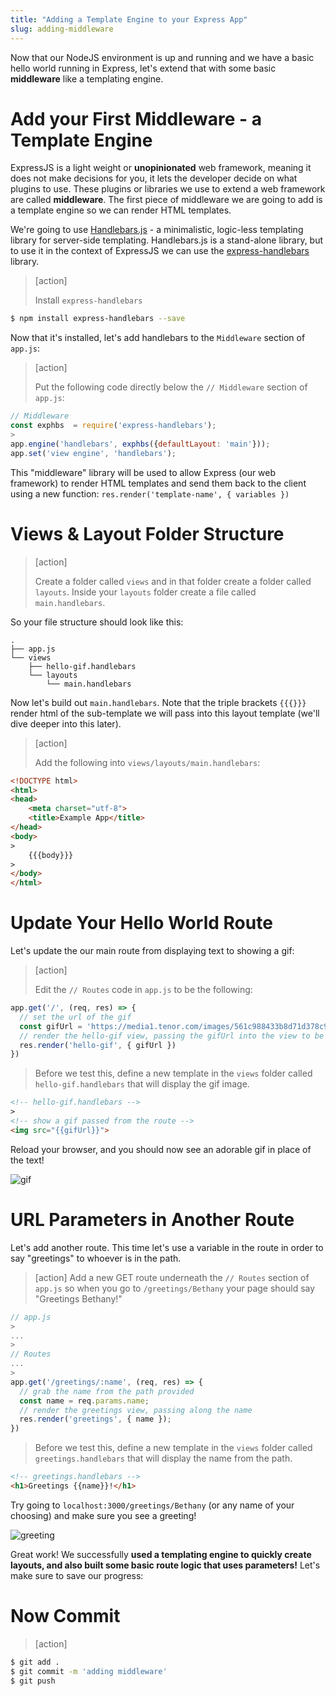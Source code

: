 ```yaml
---
title: "Adding a Template Engine to your Express App"
slug: adding-middleware
---
```


Now that our NodeJS environment is up and running and we have a basic hello world running in Express, let's extend that with some basic **middleware** like a templating engine.

# Add your First Middleware - a Template Engine

ExpressJS is a light weight or **unopinionated** web framework, meaning it does not make decisions for you, it lets the developer decide on what plugins to use. These plugins or libraries we use to extend a web framework are called **middleware**. The first piece of middleware we are going to add is a template engine so we can render HTML templates.

We're going to use [Handlebars.js](http://handlebarsjs.com/) - a minimalistic, logic-less templating library for server-side templating. Handlebars.js is a stand-alone library, but to use it in the context of ExpressJS we can use the [express-handlebars](https://github.com/ericf/express-handlebars) library.

> [action]
>
> Install `express-handlebars`
>
```bash
$ npm install express-handlebars --save
```

Now that it's installed, let's add handlebars to the `Middleware` section of `app.js`:

> [action]
>
> Put the following code directly below the `// Middleware` section of `app.js`:
>
```js
// Middleware
const exphbs  = require('express-handlebars');
>
app.engine('handlebars', exphbs({defaultLayout: 'main'}));
app.set('view engine', 'handlebars');
```

This "middleware" library will be used to allow Express (our web framework) to render HTML templates and send them back to the client using a new function: `res.render('template-name', { variables })`

# Views & Layout Folder Structure

> [action]
>
> Create a folder called `views` and in that folder create a folder called `layouts`. Inside your `layouts` folder create a file called `main.handlebars`.

So your file structure should look like this:

```
.
├── app.js
└── views
    ├── hello-gif.handlebars
    └── layouts
        └── main.handlebars
```

Now let's build out `main.handlebars`. Note that the triple brackets `{{{}}}` render html of the sub-template we will pass into this layout template (we'll dive deeper into this later).

> [action]
>
> Add the following into `views/layouts/main.handlebars`:
>
```html
<!DOCTYPE html>
<html>
<head>
    <meta charset="utf-8">
    <title>Example App</title>
</head>
<body>
>
    {{{body}}}
>
</body>
</html>
```

# Update Your Hello World Route

Let's update the our main route from displaying text to showing a gif:

> [action]
>
> Edit the `// Routes` code in `app.js` to be the following:
>
```js
app.get('/', (req, res) => {
  // set the url of the gif
  const gifUrl = 'https://media1.tenor.com/images/561c988433b8d71d378c9ccb4b719b6c/tenor.gif?itemid=10058245'
  // render the hello-gif view, passing the gifUrl into the view to be displayed
  res.render('hello-gif', { gifUrl })
})
```
>
> Before we test this, define a new template in the `views` folder called `hello-gif.handlebars` that will display the gif image.
>
```html
<!-- hello-gif.handlebars -->
>
<!-- show a gif passed from the route -->
<img src="{{gifUrl}}">
```

Reload your browser, and you should now see an adorable gif in place of the text!

![gif](assets/puppy.gif)

# URL Parameters in Another Route

Let's add another route. This time let's use a variable in the route in order to say "greetings" to whoever is in the path.

> [action]
> Add a new GET route underneath the `// Routes` section of `app.js` so when you go to `/greetings/Bethany` your page should say "Greetings Bethany!"
>
```js
// app.js
>
...
>
// Routes
...
>
app.get('/greetings/:name', (req, res) => {
  // grab the name from the path provided
  const name = req.params.name;
  // render the greetings view, passing along the name
  res.render('greetings', { name });
})
```
> Before we test this, define a new template in the `views` folder called `greetings.handlebars` that will display the name from the path.
>
```html
<!-- greetings.handlebars -->
<h1>Greetings {{name}}!</h1>
```

Try going to `localhost:3000/greetings/Bethany` (or any name of your choosing) and make sure you see a greeting!

![greeting](assets/greeting.png)

Great work! We successfully **used a templating engine to quickly create layouts, and also built some basic route logic that uses parameters!** Let's make sure to save our progress:

# Now Commit

>[action]
>
```bash
$ git add .
$ git commit -m 'adding middleware'
$ git push
```

